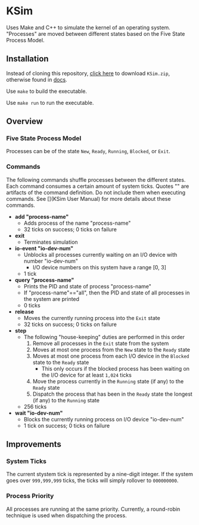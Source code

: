 # KSim
Uses Make and C++ to simulate the kernel of an operating system. "Processes" are moved between different states based on the Five State Process Model.

## Installation
Instead of cloning this repository, <a href="docs/KSim.zip?raw=true" download>click here</a> to download `KSim.zip`, otherwise found in [docs](docs).

Use `make` to build the executable.

Use `make run` to run the executable.

## Overview
### Five State Process Model
Processes can be of the state `New`, `Ready`, `Running`, `Blocked`, or `Exit`.

### Commands
The following commands shuffle processes between the different states. Each command consumes a certain amount of system ticks. Quotes "" are artifacts of the command definition. Do not include them when executing commands. See [](KSim User Manual) for more details about these commands.
- __add "process-name"__
  - Adds process of the name "process-name"
  - 32 ticks on success; 0 ticks on failure
- __exit__
  - Terminates simulation
- __io-event "io-dev-num"__
  - Unblocks all processes currently waiting on an I/O device with number "io-dev-num"
    - I/O device numbers on this system have a range [0, 3]
  - 1 tick
- __query "process-name"__
  - Prints the PID and state of process "process-name"
  - If "process-name"=="all", then the PID and state of all processes in the system are printed
  - 0 ticks
- __release__
  - Moves the currently running process into the `Exit` state
  - 32 ticks on success; 0 ticks on failure
- __step__
  - The following "house-keeping" duties are performed in this order
    1. Remove all processes in the `Exit` state from the system
    2. Moves at most one process from the `New` state to the `Ready` state
    3. Moves at most one process from each I/O device in the `Blocked` state to the `Ready` state
       - This only occurs if the blocked process has been waiting on the I/O device for at least `1,024` ticks
    4. Move the process currently in the `Running` state (if any) to the `Ready` state
    5. Dispatch the process that has been in the `Ready` state the longest (if any) to the `Running` state
  - 256 ticks
- __wait "io-dev-num"__
  - Blocks the currently running process on I/O device "io-dev-num"
  - 1 tick on success; 0 ticks on failure

## Improvements
### System Ticks
The current stystem tick is represented by a nine-digit integer. If the system goes over `999,999,999` ticks, the ticks will simply rollover to `000000000`.

### Process Priority
All processes are running at the same priority. Currently, a round-robin technique is used when dispatching the process.
